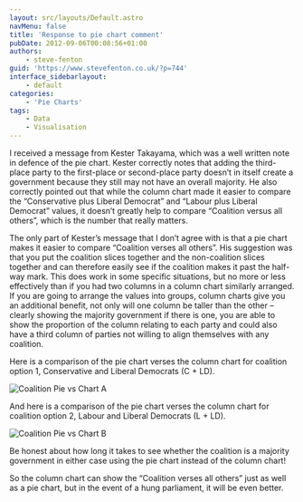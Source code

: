```yaml
---
layout: src/layouts/Default.astro
navMenu: false
title: 'Response to pie chart comment'
pubDate: 2012-09-06T00:08:56+01:00
authors:
    - steve-fenton
guid: 'https://www.stevefenton.co.uk/?p=744'
interface_sidebarlayout:
    - default
categories:
    - 'Pie Charts'
tags:
    - Data
    - Visualisation
---
```


I received a message from Kester Takayama, which was a well written note in defence of the pie chart. Kester correctly notes that adding the third-place party to the first-place or second-place party doesn’t in itself create a government because they still may not have an overall majority. He also correctly pointed out that while the column chart made it easier to compare the “Conservative plus Liberal Democrat” and “Labour plus Liberal Democrat” values, it doesn’t greatly help to compare “Coalition versus all others”, which is the number that really matters.

The only part of Kester’s message that I don’t agree with is that a pie chart makes it easier to compare “Coalition verses all others”. His suggestion was that you put the coalition slices together and the non-coalition slices together and can therefore easily see if the coalition makes it past the half-way mark. This does work in some specific situations, but no more or less effectively than if you had two columns in a column chart similarly arranged. If you are going to arrange the values into groups, column charts give you an additional benefit, not only will one column be taller than the other – clearly showing the majority government if there is one, you are able to show the proportion of the column relating to each party and could also have a third column of parties not willing to align themselves with any coalition.

Here is a comparison of the pie chart verses the column chart for coalition option 1, Conservative and Liberal Democrats (C + LD).

![Coalition Pie vs Chart A](/img/2015/07/coalition_11.png)

And here is a comparison of the pie chart verses the column chart for coalition option 2, Labour and Liberal Democrats (L + LD).

![Coalition Pie vs Chart B](/img/2015/07/coalition_21.png)

Be honest about how long it takes to see whether the coalition is a majority government in either case using the pie chart instead of the column chart!

So the column chart can show the “Coalition verses all others” just as well as a pie chart, but in the event of a hung parliament, it will be even better.